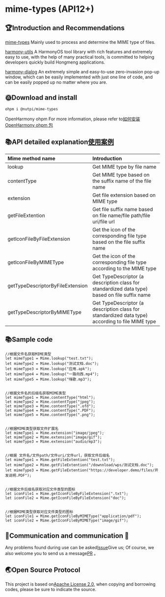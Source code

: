 # mime-types (API12+)

## 🏆Introduction and Recommendations

[mime-types](https://ohpm.openharmony.cn/#/cn/detail/@nutpi%2Fmime-types)
Mainly used to process and determine the MIME type of files.

[harmony-utils](https://ohpm.openharmony.cn/#/cn/detail/@pura%2Fharmony-utils)
A HarmonyOS tool library with rich features and extremely easy to use, with the help of many practical tools, is committed to helping developers quickly build Hongmeng applications.

[harmony-dialog](https://ohpm.openharmony.cn/#/cn/detail/@pura%2Fharmony-dialog)
An extremely simple and easy-to-use zero-invasion pop-up window, which can be easily implemented with just one line of code, and can be easily popped up no matter where you are.

## 🌞Download and install

`ohpm i @nutpi/mime-types`

OpenHarmony ohpm
For more information, please refer to[如何安装 OpenHarmony ohpm 包](https://ohpm.openharmony.cn/#/cn/help/downloadandinstall)

## 📚API detailed explanation[使用案例](https://gitee.com/tongyuyan/harmony-utils/blob/master/entry/src/main/ets/pages/plug/MimeTypesPage.ets)

| Mime method name | Introduction |
|:---------------------------------|:-----------------------------------------|
| lookup | Get MIME type by file name |
| contentType | Get MIME type based on the suffix name of the file name |
| extension | Get file extension based on MIME type |
| getFileExtention | Get file suffix name based on file name/file path/file uri/file url |
| getIconFileByFileExtension | Get the icon of the corresponding file type based on the file suffix name |
| getIconFileByMIMEType | Get the icon of the corresponding file type according to the MIME type |
| getTypeDescriptorByFileExtension | Get TypeDescriptor (a description class for standardized data type) based on file suffix name |
| getTypeDescriptorByMIMEType | Get TypeDescriptor (a description class for standardized data type) according to file MIME type |

## 📚Sample code

```
//根据文件名获取MIME类型
let mimeType1 = Mime.lookup("test.txt");
let mimeType2 = Mime.lookup("测试文档.doc");
let mimeType3 = Mime.lookup("应用.apk");
let mimeType4 = Mime.lookup("一路向西.mp4");
let mimeType5 = Mime.lookup("嗨歌.mp3");


//根据文件名的后缀名获取MIME类型
let mimeType1 = Mime.contentType("html");
let mimeType2 = Mime.contentType("jpeg");
let mimeType3 = Mime.contentType(".ofd");
let mimeType4 = Mime.contentType(".PDF");
let mimeType5 = Mime.contentType(".png");


//根据MIME类型获取文件扩展名
let mimeType1 = Mime.extension("image/jpeg");
let mimeType2 = Mime.extension("image/gif");
let mimeType3 = Mime.extension("audio/mp3");


//根据 文件名/文件path/文件uri/文件url，获取文件后缀名
let mimeType1 = Mime.getFileExtention("test.txt");
let mimeType2 = Mime.getFileExtention("/downnload/wps/测试文档.doc");
let mimeType3 = Mime.getFileExtention("https://developer.demo/files/开发说明.PDF");


//根据文件后缀名获取对应文件类型的图标
let iconFile1 = Mime.getIconFileByFileExtension(".txt");
let iconFile2 = Mime.getIconFileByFileExtension("doc");


//根据MIME类型获取对应文件类型的图标
let iconFile1 = Mime.getIconFileByMIMEType("application/pdf");
let iconFile2 = Mime.getIconFileByMIMEType("image/gif");
```


## 🍎Communication and communication 🙏

Any problems found during use can be asked[Issue](https://gitee.com/tongyuyan/harmony-utils/issues)Give us;
Of course, we also welcome you to send us a message[PR](https://gitee.com/tongyuyan/harmony-utils/pulls) 。


## 🌏Open Source Protocol

This project is based on[Apache License 2.0](https://www.apache.org/licenses/LICENSE-2.0.html), when copying and borrowing codes, please be sure to indicate the source.
